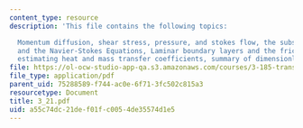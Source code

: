 ```yaml
---
content_type: resource
description: 'This file contains the following topics:

  Momentum diffusion, shear stress, pressure, and stokes flow, the substantial derivative
  and the Navier-Stokes Equations, Laminar boundary layers and the friction factor,
  estimating heat and mass transfer coefficients, summary of dimensionless numbers.'
file: https://ol-ocw-studio-app-qa.s3.amazonaws.com/courses/3-185-transport-phenomena-in-materials-engineering-fall-2003/a55c74dc21def01fc0054de35574d1e5_3_21.pdf
file_type: application/pdf
parent_uid: 75288589-f744-ac0e-6f71-3fc502c815a3
resourcetype: Document
title: 3_21.pdf
uid: a55c74dc-21de-f01f-c005-4de35574d1e5
---
```

